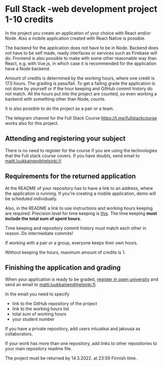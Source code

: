 # Full Stack -web development project 1-10 credits

In the project you create an application of your choice with React and/or Node. Also a mobile application created with React Native is possible.

The backend for the application does not have to be in Node. Backend does not have to be self made, ready interfaces or services such as Firebase will do. Frontend is also possible to make with some other reasonable way than React, e.g. with Vue.js, in which case it is recommended for the application have a Node backend.

Amount of credits is determined by the working hours, where one credit is 17.5 hours. The grading is pass/fail. To get a failing grade the application is not done by yourself or if the hour keeping and GitHub commit history do not match. All the hours put into the project are counted, so even working a backend with something other than Node, counts.

It is also possible to do the project as a pair or a team.

The telegram channel for the Full Stack Course https://t.me/fullstackcourse works also for this project.

## Attending and registering your subject

There is no need to register for the course if you are using the technologies that the Full stack course covers. If you have doubts, send email to  matti.luukkainen@helsinki.fi

## Requirements for the returned application

At the README of your repository has to have a link to an address, where the application is running. If you're creating a mobile application, demo will be scheduled individually.

Also, in the README a link to use instructions and working hours keeping are required. Precision level for time keeping is [this](https://github.com/mluukkai/OtmTodoApp/blob/master/dokumentaatio/tuntikirjanpito.md). The time keeping **must include the total sum of spent hours**.

Time keeping and repository commit history must match each other in reason. Do intermediate commits!

If working with a pair or a group, everyone keeps their own hours.

Without keeping the hours, maximum amount of credits is 1.

## Finishing the application and grading

When your application is ready to be graded, [register in open university](https://www.avoin.helsinki.fi/palvelut/esittely.aspx?o=136121125) and send an email to matti.luukkainen@helsinki.fi

In the email you need to specify
- link to the GitHub repository of the project
- link to the working hours list
- total sum of working hours
- your student number

If you have a private repository, add users mluukkai and jakousa as collaborators.

If your work has more than one repository, add links to other repositories to your main repository readme file.

The project must be returned by 14.3.2022. at 23:59 Finnish time.
